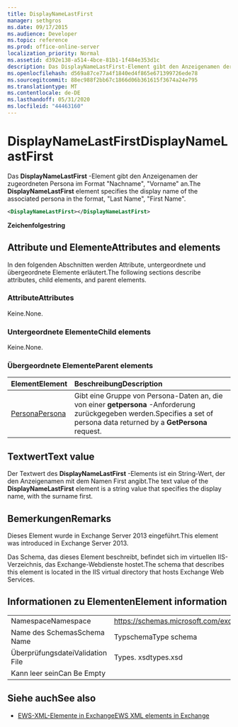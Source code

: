 ```yaml
---
title: DisplayNameLastFirst
manager: sethgros
ms.date: 09/17/2015
ms.audience: Developer
ms.topic: reference
ms.prod: office-online-server
localization_priority: Normal
ms.assetid: d392e138-a514-4bce-81b1-1f484e353d1c
description: Das DisplayNameLastFirst-Element gibt den Anzeigenamen der zugeordneten Persona in Format, Nachname und Vorname an.
ms.openlocfilehash: d569a87ce77a4f1840ed4f865e671399726ede78
ms.sourcegitcommit: 88ec988f2bb67c1866d06b361615f3674a24e795
ms.translationtype: MT
ms.contentlocale: de-DE
ms.lasthandoff: 05/31/2020
ms.locfileid: "44463160"
---
```

# <a name="displaynamelastfirst"></a><span data-ttu-id="a5581-103">DisplayNameLastFirst</span><span class="sxs-lookup"><span data-stu-id="a5581-103">DisplayNameLastFirst</span></span>

<span data-ttu-id="a5581-104">Das **DisplayNameLastFirst** -Element gibt den Anzeigenamen der zugeordneten Persona im Format "Nachname", "Vorname" an.</span><span class="sxs-lookup"><span data-stu-id="a5581-104">The **DisplayNameLastFirst** element specifies the display name of the associated persona in the format, "Last Name", "First Name".</span></span> 
  
```XML
<DisplayNameLastFirst></DisplayNameLastFirst>
```

 <span data-ttu-id="a5581-105">**Zeichenfolge**</span><span class="sxs-lookup"><span data-stu-id="a5581-105">**string**</span></span>
## <a name="attributes-and-elements"></a><span data-ttu-id="a5581-106">Attribute und Elemente</span><span class="sxs-lookup"><span data-stu-id="a5581-106">Attributes and elements</span></span>

<span data-ttu-id="a5581-107">In den folgenden Abschnitten werden Attribute, untergeordnete und übergeordnete Elemente erläutert.</span><span class="sxs-lookup"><span data-stu-id="a5581-107">The following sections describe attributes, child elements, and parent elements.</span></span>
  
### <a name="attributes"></a><span data-ttu-id="a5581-108">Attribute</span><span class="sxs-lookup"><span data-stu-id="a5581-108">Attributes</span></span>

<span data-ttu-id="a5581-109">Keine.</span><span class="sxs-lookup"><span data-stu-id="a5581-109">None.</span></span>
  
### <a name="child-elements"></a><span data-ttu-id="a5581-110">Untergeordnete Elemente</span><span class="sxs-lookup"><span data-stu-id="a5581-110">Child elements</span></span>

<span data-ttu-id="a5581-111">Keine.</span><span class="sxs-lookup"><span data-stu-id="a5581-111">None.</span></span>
  
### <a name="parent-elements"></a><span data-ttu-id="a5581-112">Übergeordnete Elemente</span><span class="sxs-lookup"><span data-stu-id="a5581-112">Parent elements</span></span>

|<span data-ttu-id="a5581-113">**Element**</span><span class="sxs-lookup"><span data-stu-id="a5581-113">**Element**</span></span>|<span data-ttu-id="a5581-114">**Beschreibung**</span><span class="sxs-lookup"><span data-stu-id="a5581-114">**Description**</span></span>|
|:-----|:-----|
|[<span data-ttu-id="a5581-115">Persona</span><span class="sxs-lookup"><span data-stu-id="a5581-115">Persona</span></span>](persona.md) <br/> |<span data-ttu-id="a5581-116">Gibt eine Gruppe von Persona-Daten an, die von einer **getpersona** -Anforderung zurückgegeben werden.</span><span class="sxs-lookup"><span data-stu-id="a5581-116">Specifies a set of persona data returned by a **GetPersona** request.</span></span>  <br/> |
   
## <a name="text-value"></a><span data-ttu-id="a5581-117">Textwert</span><span class="sxs-lookup"><span data-stu-id="a5581-117">Text value</span></span>

<span data-ttu-id="a5581-118">Der Textwert des **DisplayNameLastFirst** -Elements ist ein String-Wert, der den Anzeigenamen mit dem Namen First angibt.</span><span class="sxs-lookup"><span data-stu-id="a5581-118">The text value of the **DisplayNameLastFirst** element is a string value that specifies the display name, with the surname first.</span></span> 
  
## <a name="remarks"></a><span data-ttu-id="a5581-119">Bemerkungen</span><span class="sxs-lookup"><span data-stu-id="a5581-119">Remarks</span></span>

<span data-ttu-id="a5581-120">Dieses Element wurde in Exchange Server 2013 eingeführt.</span><span class="sxs-lookup"><span data-stu-id="a5581-120">This element was introduced in Exchange Server 2013.</span></span>
  
<span data-ttu-id="a5581-121">Das Schema, das dieses Element beschreibt, befindet sich im virtuellen IIS-Verzeichnis, das Exchange-Webdienste hostet.</span><span class="sxs-lookup"><span data-stu-id="a5581-121">The schema that describes this element is located in the IIS virtual directory that hosts Exchange Web Services.</span></span>
  
## <a name="element-information"></a><span data-ttu-id="a5581-122">Informationen zu Elementen</span><span class="sxs-lookup"><span data-stu-id="a5581-122">Element information</span></span>

|||
|:-----|:-----|
|<span data-ttu-id="a5581-123">Namespace</span><span class="sxs-lookup"><span data-stu-id="a5581-123">Namespace</span></span>  <br/> |https://schemas.microsoft.com/exchange/services/2006/types  <br/> |
|<span data-ttu-id="a5581-124">Name des Schemas</span><span class="sxs-lookup"><span data-stu-id="a5581-124">Schema Name</span></span>  <br/> |<span data-ttu-id="a5581-125">Typschema</span><span class="sxs-lookup"><span data-stu-id="a5581-125">Type schema</span></span>  <br/> |
|<span data-ttu-id="a5581-126">Überprüfungsdatei</span><span class="sxs-lookup"><span data-stu-id="a5581-126">Validation File</span></span>  <br/> |<span data-ttu-id="a5581-127">Types. xsd</span><span class="sxs-lookup"><span data-stu-id="a5581-127">types.xsd</span></span>  <br/> |
|<span data-ttu-id="a5581-128">Kann leer sein</span><span class="sxs-lookup"><span data-stu-id="a5581-128">Can Be Empty</span></span>  <br/> ||
   
## <a name="see-also"></a><span data-ttu-id="a5581-129">Siehe auch</span><span class="sxs-lookup"><span data-stu-id="a5581-129">See also</span></span>

- [<span data-ttu-id="a5581-130">EWS-XML-Elemente in Exchange</span><span class="sxs-lookup"><span data-stu-id="a5581-130">EWS XML elements in Exchange</span></span>](ews-xml-elements-in-exchange.md)

